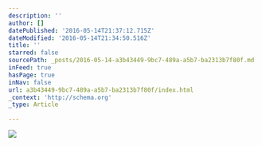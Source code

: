 ```yaml
---
description: ''
author: []
datePublished: '2016-05-14T21:37:12.715Z'
dateModified: '2016-05-14T21:34:50.516Z'
title: ''
starred: false
sourcePath: _posts/2016-05-14-a3b43449-9bc7-489a-a5b7-ba2313b7f80f.md
inFeed: true
hasPage: true
inNav: false
url: a3b43449-9bc7-489a-a5b7-ba2313b7f80f/index.html
_context: 'http://schema.org'
_type: Article

---
```

![](https://the-grid-user-content.s3-us-west-2.amazonaws.com/0436c52f-c245-40ba-a031-53b23163a10b.jpg)